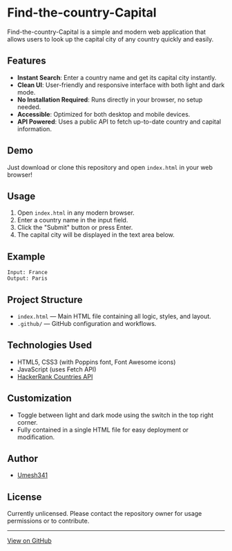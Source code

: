 # Find-the-country-Capital

Find-the-country-Capital is a simple and modern web application that allows users to look up the capital city of any country quickly and easily.

## Features

- **Instant Search**: Enter a country name and get its capital city instantly.
- **Clean UI**: User-friendly and responsive interface with both light and dark mode.
- **No Installation Required**: Runs directly in your browser, no setup needed.
- **Accessible**: Optimized for both desktop and mobile devices.
- **API Powered**: Uses a public API to fetch up-to-date country and capital information.

## Demo

Just download or clone this repository and open `index.html` in your web browser!

## Usage

1. Open `index.html` in any modern browser.
2. Enter a country name in the input field.
3. Click the "Submit" button or press Enter.
4. The capital city will be displayed in the text area below.

## Example

```
Input: France
Output: Paris
```

## Project Structure

- `index.html` — Main HTML file containing all logic, styles, and layout.
- `.github/` — GitHub configuration and workflows.

## Technologies Used

- HTML5, CSS3 (with Poppins font, Font Awesome icons)
- JavaScript (uses Fetch API)
- [HackerRank Countries API](https://jsonmock.hackerrank.com/api/countries)

## Customization

- Toggle between light and dark mode using the switch in the top right corner.
- Fully contained in a single HTML file for easy deployment or modification.

## Author

- [Umesh341](https://github.com/Umesh341)

## License

Currently unlicensed. Please contact the repository owner for usage permissions or to contribute.

---
[View on GitHub](https://github.com/Umesh341/Find-the-country-Capital)
